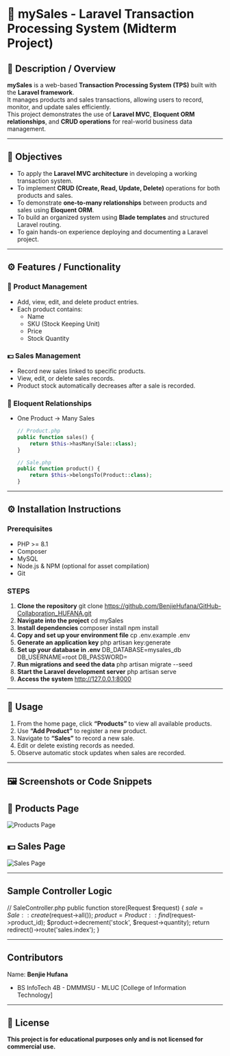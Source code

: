 # 🛒 mySales - Laravel Transaction Processing System (Midterm Project)

## 📘 Description / Overview
**mySales** is a web-based **Transaction Processing System (TPS)** built with the **Laravel framework**.  
It manages products and sales transactions, allowing users to record, monitor, and update sales efficiently.  
This project demonstrates the use of **Laravel MVC**, **Eloquent ORM relationships**, and **CRUD operations** for real-world business data management.

---

## 🎯 Objectives
- To apply the **Laravel MVC architecture** in developing a working transaction system.  
- To implement **CRUD (Create, Read, Update, Delete)** operations for both products and sales.  
- To demonstrate **one-to-many relationships** between products and sales using **Eloquent ORM**.  
- To build an organized system using **Blade templates** and structured Laravel routing.  
- To gain hands-on experience deploying and documenting a Laravel project.

---

## ⚙️ Features / Functionality

### 🧾 Product Management
- Add, view, edit, and delete product entries.  
- Each product contains:
  - Name  
  - SKU (Stock Keeping Unit)  
  - Price  
  - Stock Quantity  

### 💵 Sales Management
- Record new sales linked to specific products.  
- View, edit, or delete sales records.  
- Product stock automatically decreases after a sale is recorded.

### 🔗 Eloquent Relationships
- One Product → Many Sales  
  ```php
  // Product.php
  public function sales() {
      return $this->hasMany(Sale::class);
  }

  // Sale.php
  public function product() {
      return $this->belongsTo(Product::class);
  }

---

## ⚙️ Installation Instructions

### Prerequisites
- PHP >= 8.1
- Composer
- MySQL
- Node.js & NPM (optional for asset compilation)
- Git

### STEPS

1. **Clone the repository**
    git clone https://github.com/BenjieHufana/GitHub-Collaboration_HUFANA.git
2. **Navigate into the project**
    cd mySales
3. **Install dependencies**
    composer install
    npm install
4. **Copy and set up your environment file**
    cp .env.example .env
5. **Generate an application key**
    php artisan key:generate
6. **Set up your database in .env**
    DB_DATABASE=mysales_db
    DB_USERNAME=root
    DB_PASSWORD=
7. **Run migrations and seed the data**
    php artisan migrate --seed
8. **Start the Laravel development server**
    php artisan serve
9. **Access the system**
    http://127.0.0.1:8000

---

## 🧠 Usage
1. From the home page, click **“Products”** to view all available products.
2. Use **“Add Product”** to register a new product.
3. Navigate to **“Sales”** to record a new sale.
4. Edit or delete existing records as needed.
5. Observe automatic stock updates when sales are recorded.

---

## 🖼️ Screenshots or Code Snippets

## 🧾 Products Page
![Products Page](screenshots/products_page.png)

## 💵 Sales Page
![Sales Page](screenshots/sales_page.png)

---

## Sample Controller Logic
// SaleController.php
public function store(Request $request)
{
    $sale = Sale::create($request->all());
    $product = Product::find($request->product_id);
    $product->decrement('stock', $request->quantity);
    return redirect()->route('sales.index');
}

---

## Contributors
Name: **Benjie Hufana** 
- BS InfoTech 4B - DMMMSU - MLUC [College of Information Technology]

---

## 📜 License
**This project is for educational purposes only and is not licensed for commercial use.**
